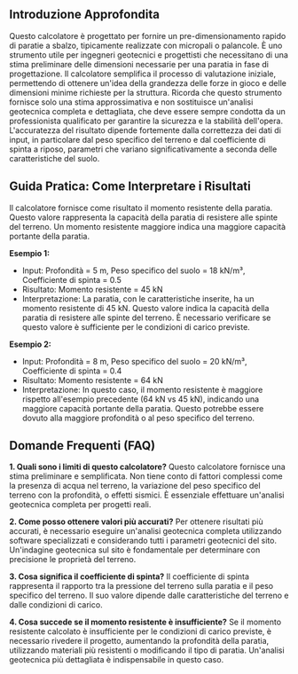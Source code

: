 ## Introduzione Approfondita
Questo calcolatore è progettato per fornire un pre-dimensionamento rapido di paratie a sbalzo, tipicamente realizzate con micropali o palancole.  È uno strumento utile per ingegneri geotecnici e progettisti che necessitano di una stima preliminare delle dimensioni necessarie per una paratia in fase di progettazione.  Il calcolatore semplifica il processo di valutazione iniziale, permettendo di ottenere un'idea della grandezza delle forze in gioco e delle dimensioni minime richieste per la struttura.  Ricorda che questo strumento fornisce solo una stima approssimativa e non sostituisce un'analisi geotecnica completa e dettagliata, che deve essere sempre condotta da un professionista qualificato per garantire la sicurezza e la stabilità dell'opera.  L'accuratezza del risultato dipende fortemente dalla correttezza dei dati di input, in particolare dal peso specifico del terreno e dal coefficiente di spinta a riposo, parametri che variano significativamente a seconda delle caratteristiche del suolo.

## Guida Pratica: Come Interpretare i Risultati
Il calcolatore fornisce come risultato il momento resistente della paratia. Questo valore rappresenta la capacità della paratia di resistere alle spinte del terreno. Un momento resistente maggiore indica una maggiore capacità portante della paratia.

**Esempio 1:**
- Input: Profondità = 5 m, Peso specifico del suolo = 18 kN/m³, Coefficiente di spinta = 0.5
- Risultato: Momento resistente = 45 kN
- Interpretazione: La paratia, con le caratteristiche inserite, ha un momento resistente di 45 kN. Questo valore indica la capacità della paratia di resistere alle spinte del terreno.  È necessario verificare se questo valore è sufficiente per le condizioni di carico previste.

**Esempio 2:**
- Input: Profondità = 8 m, Peso specifico del suolo = 20 kN/m³, Coefficiente di spinta = 0.4
- Risultato: Momento resistente = 64 kN
- Interpretazione: In questo caso, il momento resistente è maggiore rispetto all'esempio precedente (64 kN vs 45 kN), indicando una maggiore capacità portante della paratia.  Questo potrebbe essere dovuto alla maggiore profondità o al peso specifico del terreno.

## Domande Frequenti (FAQ)

**1. Quali sono i limiti di questo calcolatore?**
Questo calcolatore fornisce una stima preliminare e semplificata. Non tiene conto di fattori complessi come la presenza di acqua nel terreno, la variazione del peso specifico del terreno con la profondità, o effetti sismici.  È essenziale effettuare un'analisi geotecnica completa per progetti reali.

**2. Come posso ottenere valori più accurati?**
Per ottenere risultati più accurati, è necessario eseguire un'analisi geotecnica completa utilizzando software specializzati e considerando tutti i parametri geotecnici del sito.  Un'indagine geotecnica sul sito è fondamentale per determinare con precisione le proprietà del terreno.

**3. Cosa significa il coefficiente di spinta?**
Il coefficiente di spinta rappresenta il rapporto tra la pressione del terreno sulla paratia e il peso specifico del terreno.  Il suo valore dipende dalle caratteristiche del terreno e dalle condizioni di carico.

**4. Cosa succede se il momento resistente è insufficiente?**
Se il momento resistente calcolato è insufficiente per le condizioni di carico previste, è necessario rivedere il progetto, aumentando la profondità della paratia, utilizzando materiali più resistenti o modificando il tipo di paratia.  Un'analisi geotecnica più dettagliata è indispensabile in questo caso.